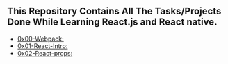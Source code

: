 ## This Repository Contains All The Tasks/Projects Done While Learning React.js and React native.

- [0x00-Webpack:](https://github.com/Beinglegendary/alx-react/tree/main/0x00-Webpack)
- [0x01-React-Intro:](https://github.com/Beinglegendary/alx-react/tree/main/0x01-react_intro)
- [0x02-React-props:](https://github.com/Beinglegendary/alx-react/tree/main/0x02-react_props)
